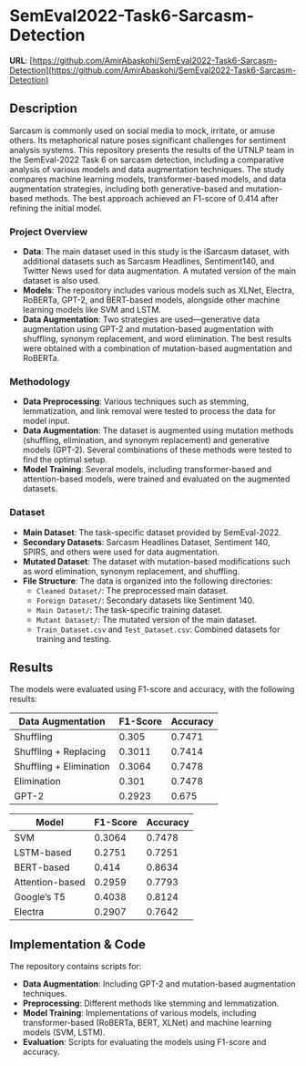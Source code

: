 # SemEval2022-Task6-Sarcasm-Detection  
**URL**: [https://github.com/AmirAbaskohi/SemEval2022-Task6-Sarcasm-Detection](https://github.com/AmirAbaskohi/SemEval2022-Task6-Sarcasm-Detection)  

## Description  
Sarcasm is commonly used on social media to mock, irritate, or amuse others. Its metaphorical nature poses significant challenges for sentiment analysis systems. This repository presents the results of the UTNLP team in the SemEval-2022 Task 6 on sarcasm detection, including a comparative analysis of various models and data augmentation techniques. The study compares machine learning models, transformer-based models, and data augmentation strategies, including both generative-based and mutation-based methods. The best approach achieved an F1-score of 0.414 after refining the initial model.

### Project Overview  
- **Data**: The main dataset used in this study is the iSarcasm dataset, with additional datasets such as Sarcasm Headlines, Sentiment140, and Twitter News used for data augmentation. A mutated version of the main dataset is also used.
- **Models**: The repository includes various models such as XLNet, Electra, RoBERTa, GPT-2, and BERT-based models, alongside other machine learning models like SVM and LSTM.
- **Data Augmentation**: Two strategies are used—generative data augmentation using GPT-2 and mutation-based augmentation with shuffling, synonym replacement, and word elimination. The best results were obtained with a combination of mutation-based augmentation and RoBERTa.

### Methodology  
- **Data Preprocessing**: Various techniques such as stemming, lemmatization, and link removal were tested to process the data for model input.
- **Data Augmentation**: The dataset is augmented using mutation methods (shuffling, elimination, and synonym replacement) and generative models (GPT-2). Several combinations of these methods were tested to find the optimal setup.
- **Model Training**: Several models, including transformer-based and attention-based models, were trained and evaluated on the augmented datasets.

### Dataset  
- **Main Dataset**: The task-specific dataset provided by SemEval-2022.
- **Secondary Datasets**: Sarcasm Headlines Dataset, Sentiment 140, SPIRS, and others were used for data augmentation.
- **Mutated Dataset**: The dataset with mutation-based modifications such as word elimination, synonym replacement, and shuffling.
- **File Structure**: The data is organized into the following directories:
  - `Cleaned Dataset/`: The preprocessed main dataset.
  - `Foreign Dataset/`: Secondary datasets like Sentiment 140.
  - `Main Dataset/`: The task-specific training dataset.
  - `Mutant Dataset/`: The mutated version of the main dataset.
  - `Train_Dataset.csv` and `Test_Dataset.csv`: Combined datasets for training and testing.

## Results  
The models were evaluated using F1-score and accuracy, with the following results:

| Data Augmentation           | F1-Score | Accuracy |
|-----------------------------|----------|----------|
| Shuffling                   | 0.305    | 0.7471   |
| Shuffling + Replacing       | 0.3011   | 0.7414   |
| Shuffling + Elimination     | 0.3064   | 0.7478   |
| Elimination                 | 0.301    | 0.7478   |
| GPT-2                       | 0.2923   | 0.675    |

| Model                       | F1-Score | Accuracy |
|-----------------------------|----------|----------|
| SVM                         | 0.3064   | 0.7478   |
| LSTM-based                  | 0.2751   | 0.7251   |
| BERT-based                  | 0.414    | 0.8634   |
| Attention-based             | 0.2959   | 0.7793   |
| Google’s T5                 | 0.4038   | 0.8124   |
| Electra                     | 0.2907   | 0.7642   |

## Implementation & Code  
The repository contains scripts for:
- **Data Augmentation**: Including GPT-2 and mutation-based augmentation techniques.
- **Preprocessing**: Different methods like stemming and lemmatization.
- **Model Training**: Implementations of various models, including transformer-based (RoBERTa, BERT, XLNet) and machine learning models (SVM, LSTM).
- **Evaluation**: Scripts for evaluating the models using F1-score and accuracy.
